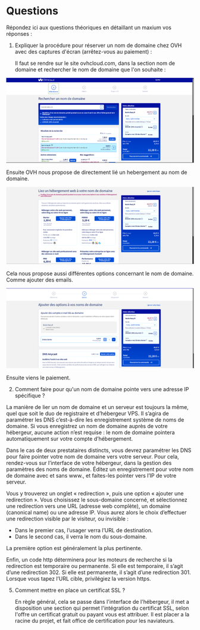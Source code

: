 # Questions

Répondez ici aux questions théoriques en détaillant un maxium vos réponses :

1) Expliquer la procédure pour réserver un nom de domaine chez OVH avec des captures d'écran (arrêtez-vous au paiement) :

   Il faut se rendre sur le site ovhcloud.com, dans la section nom de domaine et rechercher le nom de domaine que l'on souhaite :


![1759318288543](image/QUESTIONS/1759318288543.png)

Ensuite OVH nous propose de directement lié un hebergement au nom de domaine. 

![1759318342093](image/QUESTIONS/1759318342093.png)

Cela nous propose aussi différentes options concernant le nom de domaine. Comme ajouter des emails.

![1759318381073](image/QUESTIONS/1759318381073.png)

Ensuite viens le paiement.


2. Comment faire pour qu'un nom de domaine pointe vers une adresse IP spécifique ?

La manière de lier un nom de domaine et un serveur est toujours la même, quel que soit le duo de registraire et d’hébergeur VPS. Il s’agira de paramétrer les DNS c’est-à-dire les enregistrement système de noms de domaine. Si vous enregistrez un nom de domaine auprès de votre hébergeur, aucune action n’est requise : le nom de domaine pointera automatiquement sur votre compte d’hébergement.

Dans le cas de deux prestataires distincts, vous devrez paramétrer les DNS pour faire pointer votre nom de domaine vers votre serveur. Pour cela, rendez-vous sur l’interface de votre hébergeur, dans la gestion des paramètres des noms de domaine. Éditez un enregistrement pour votre nom de domaine avec et sans www., et faites-les pointer vers l’IP de votre serveur.

Vous y trouverez un onglet « redirection », puis une option « ajouter une redirection ». Vous choisissez le sous-domaine concerné, et sélectionnez une redirection vers une URL (adresse web complète), un domaine (canonical name) ou une adresse IP. Vous aurez alors le choix d’effectuer une redirection visible par le visiteur, ou invisible :

* Dans le premier cas, l’usager verra l’URL de destination.
* Dans le second cas, il verra le nom du sous-domaine.

La première option est généralement la plus pertinente.

Enfin, un code http déterminera pour les moteurs de recherche si la redirection est temporaire ou permanente. Si elle est temporaire, il s’agit d’une redirection 302. Si elle est permanente, il s’agit d’une redirection 301. Lorsque vous tapez l’URL cible, privilégiez la version https.

5. Comment mettre en place un certificat SSL ?

   En règle général, cela se passe dans l'interface de l'hébergeur, il met a disposition une section qui permet l'intégration du certificat SSL, selon l'offre un certificat gratuit ou payant vous est attribuer. Il est placer a la racine du projet, et fait office de certification pour les naviateurs.
